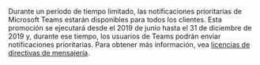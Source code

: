 Durante un período de tiempo limitado, las notificaciones prioritarias de Microsoft Teams estarán disponibles para todos los clientes. Esta promoción se ejecutará desde el 2019 de junio hasta el 31 de diciembre de 2019 y, durante ese tiempo, los usuarios de Teams podrán enviar notificaciones prioritarias. Para obtener más información, vea [licencias de directivas de mensajería](../teams-add-on-licensing/pri-message.md). 